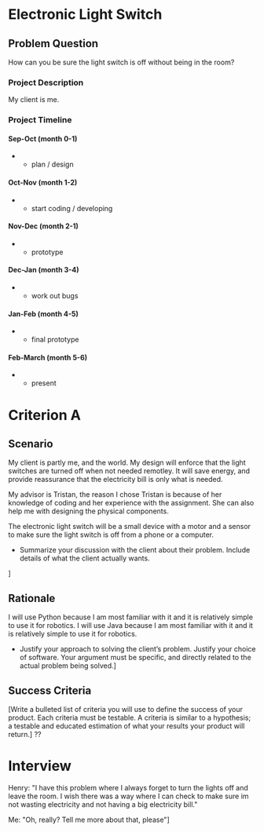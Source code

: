 # Electronic Light Switch

## Problem Question
How can you be sure the light switch is off without being in the room?

### Project Description
My client is me.

### Project Timeline

#### Sep-Oct    (month 0-1)
* - plan / design

#### Oct-Nov    (month 1-2)
* - start coding / developing

#### Nov-Dec    (month 2-1)
* - prototype

#### Dec-Jan    (month 3-4)
* - work out bugs

#### Jan-Feb    (month 4-5)
* - final prototype

#### Feb-March  (month 5-6)
* - present

# Criterion A
## Scenario
My client is partly me, and the world. My design will enforce that the light switches are turned off when not needed remotley. It will save energy, and provide reassurance that the electricity bill is only what is needed. 

My advisor is Tristan, the reason I chose Tristan is because of her knowledge of coding and her experience with the assignment. She can also help me with designing the physical components.

The electronic light switch will be a small device with a motor and a sensor to make sure the light switch is off from a phone or a computer.
* Summarize your discussion with the client about their problem. Include details of what the client actually wants.


]

## Rationale

I will use Python because I am most familiar with it and it is relatively simple to use it for robotics. 
I will use Java because I am most familiar with it and it is relatively simple to use it for robotics.
* Justify your approach to solving the client’s problem. Justify your choice of software. Your argument must be specific, and directly related to the actual problem being solved.]

## Success Criteria
[Write a bulleted list of criteria you will use to define the success of your product. Each criteria must be testable. A criteria is similar to a hypothesis; a testable and educated estimation of what your results your product will return.]
??

# Interview

Henry: "I have this problem where I always forget to turn the lights off and leave the room. I wish there was a way where I can check to make sure im not wasting electricity and not having a big electricity bill."

Me: "Oh, really? Tell me more about that, please"]

